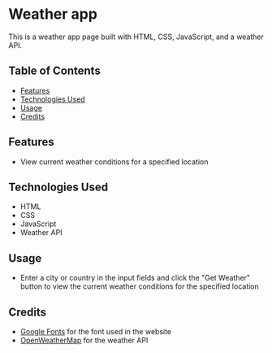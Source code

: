 # Weather app 

This is a weather app page built with HTML, CSS, JavaScript, and a weather API.

## Table of Contents
+ [Features](#Features)
+ [Technologies Used](#Technologies-Used)
+ [Usage](#Usage)
+ [Credits](#Credits)


## Features
+ View current weather conditions for a specified location


## Technologies Used
+ HTML
+ CSS
+ JavaScript
+ Weather API

## Usage
+ Enter a city or country in the input fields and click the "Get Weather" button to view the current weather conditions for the specified location



## Credits
+ [Google Fonts](https://fonts.google.com/) for the font used in the website
+ [OpenWeatherMap](https://openweathermap.org/api) for the weather API
